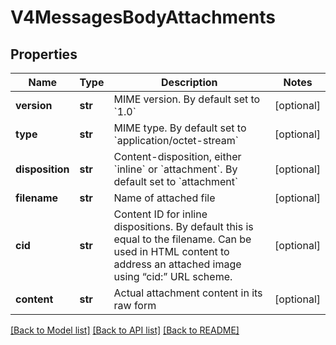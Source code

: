 # V4MessagesBodyAttachments

## Properties
Name | Type | Description | Notes
------------ | ------------- | ------------- | -------------
**version** | **str** | MIME version. By default set to &#x60;1.0&#x60; | [optional] 
**type** | **str** | MIME type. By default set to &#x60;application/octet-stream&#x60; | [optional] 
**disposition** | **str** | Content-disposition, either &#x60;inline&#x60; or &#x60;attachment&#x60;. By default set to &#x60;attachment&#x60; | [optional] 
**filename** | **str** | Name of attached file | [optional] 
**cid** | **str** | Content ID for inline dispositions. By default this is equal to the filename. Can be used in HTML content to address an attached image using “cid:” URL scheme. | [optional] 
**content** | **str** | Actual attachment content in its raw form | [optional] 

[[Back to Model list]](../README.md#documentation-for-models) [[Back to API list]](../README.md#documentation-for-api-endpoints) [[Back to README]](../README.md)


